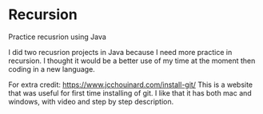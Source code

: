 # Recursion
Practice recusrion using Java

I did two recusrion projects in Java because I need more practice in recursion. I thought it would be a better use of my time at the moment then coding in a new language. 

For extra credit: https://www.jcchouinard.com/install-git/
This is a website that was useful for first time installing of git.
I like that it has both mac and windows, with video and step by step description.
